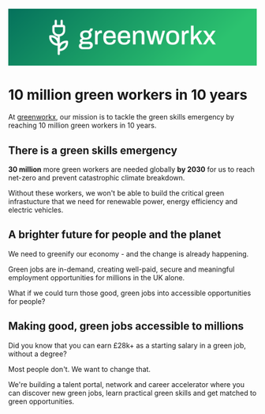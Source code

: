 ![greenworkx](../img/cover.png)

# 10 million green workers in 10 years

At [greenworkx](https://greenworkx.org), our mission is to tackle the green skills emergency by reaching 10 million green workers in 10 years.

## There is a green skills emergency

**30 million** more green workers are needed globally **by 2030** for us to reach net-zero and prevent catastrophic climate breakdown.

Without these workers, we won't be able to build the critical green infrastucture that we need for renewable power, energy efficiency and electric vehicles.

## A brighter future for people and the planet

We need to greenify our economy - and the change is already happening.

Green jobs are in-demand, creating well-paid, secure and meaningful employment opportunities for millions in the UK alone.

What if we could turn those good, green jobs into accessible opportunities for people?

## Making good, green jobs accessible to millions

Did you know that you can earn £28k+ as a starting salary in a green job, without a degree?

Most people don't. We want to change that.

We're building a talent portal, network and career accelerator where you can discover new green jobs, learn practical green skills and get matched to green opportunities.